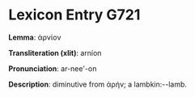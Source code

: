 # Lexicon Entry G721

**Lemma**: ἀρνίον

**Transliteration (xlit)**: arníon

**Pronunciation**: ar-nee'-on

**Description**:
diminutive from ἀρήν; a lambkin:--lamb.
